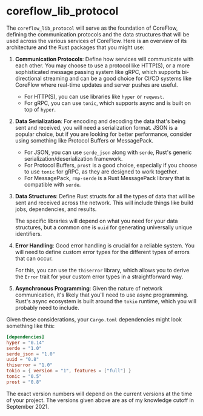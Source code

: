 # coreflow_lib_protocol

The `coreflow_lib_protocol` will serve as the foundation of CoreFlow, defining the communication protocols and the data structures that will be used across the various services of CoreFlow. Here is an overview of its architecture and the Rust packages that you might use:

1. **Communication Protocols**: Define how services will communicate with each other. You may choose to use a protocol like HTTP(S), or a more sophisticated message passing system like gRPC, which supports bi-directional streaming and can be a good choice for CI/CD systems like CoreFlow where real-time updates and server pushes are useful.

   * For HTTP(S), you can use libraries like `hyper` or `reqwest`.
   * For gRPC, you can use `tonic`, which supports async and is built on top of `hyper`.

2. **Data Serialization**: For encoding and decoding the data that's being sent and received, you will need a serialization format. JSON is a popular choice, but if you are looking for better performance, consider using something like Protocol Buffers or MessagePack.

   * For JSON, you can use `serde_json` along with `serde`, Rust's generic serialization/deserialization framework.
   * For Protocol Buffers, `prost` is a good choice, especially if you choose to use `tonic` for gRPC, as they are designed to work together.
   * For MessagePack, `rmp-serde` is a Rust MessagePack library that is compatible with `serde`.

3. **Data Structures**: Define Rust structs for all the types of data that will be sent and received across the network. This will include things like build jobs, dependencies, and results.

    The specific libraries will depend on what you need for your data structures, but a common one is `uuid` for generating universally unique identifiers.

4. **Error Handling**: Good error handling is crucial for a reliable system. You will need to define custom error types for the different types of errors that can occur. 

    For this, you can use the `thiserror` library, which allows you to derive the `Error` trait for your custom error types in a straightforward way.

5. **Asynchronous Programming**: Given the nature of network communication, it's likely that you'll need to use async programming. Rust's async ecosystem is built around the `tokio` runtime, which you will probably need to include.

Given these considerations, your `Cargo.toml` dependencies might look something like this:

```toml
[dependencies]
hyper = "0.14"
serde = "1.0"
serde_json = "1.0"
uuid = "0.8"
thiserror = "1.0"
tokio = { version = "1", features = ["full"] }
tonic = "0.5"
prost = "0.8"
```

The exact version numbers will depend on the current versions at the time of your project. The versions given above are as of my knowledge cutoff in September 2021.